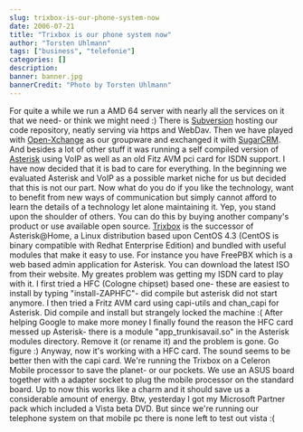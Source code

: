 ```yaml
---
slug: trixbox-is-our-phone-system-now
date: 2006-07-21
title: "Trixbox is our phone system now"
author: "Torsten Uhlmann"
tags: ["business", "telefonie"]
categories: []
description:
banner: banner.jpg
bannerCredit: "Photo by Torsten Uhlmann"
---
```


For quite a while we run a AMD 64 server with nearly all the services on it that we need- or think we might need :) There is [Subversion](http://subversion.tigris.org/) hosting our code repository, neatly serving via https and WebDav. Then we have played with [Open-Xchange](http://www.open-xchange.org/) as our groupware and exchanged it with [SugarCRM](http://www.sugarcrm.com/). And besides a lot of other stuff it was running a self compiled version of [Asterisk](http://www.asterisk.org/) using VoIP as well as an old Fitz AVM pci card for ISDN support. I have now decided that it is bad to care for everything. In the beginning we evaluated Asterisk and VoIP as a possible market niche for us but decided that this is not our part. Now what do you do if you like the technology, want to benefit from new ways of communication but simply cannot afford to learn the details of a technology let alone maintaining it. Yep, you stand upon the shoulder of others. You can do this by buying another company's product or use available open source. [Trixbox](http://www.trixbox.org) is the successor of Asterisk@Home, a Linux distribution based upon CentOS 4.3 (CentOS is binary compatible with Redhat Enterprise Edition) and bundled with useful modules that make it easy to use. For instance you have FreePBX which is a web based admin application for Asterisk. You can download the latest ISO from their website. My greates problem was getting my ISDN card to play with it. I first tried a HFC (Cologne chipset) based one- these are easiest to install by typing "install-ZAPHFC"- did compile but asterisk did not start anymore. I then tried a Fritz AVM card using capi-utils and chan\_capi for Asterisk. Did compile and install but strangely locked the machine :( After helping Google to make more money I finally found the reason the HFC card messed up Asterisk- there is a module "app\_trunkisavail.so" in the Asterisk modules directory. Remove it (or rename it) and the problem is gone. Go figure :) Anyway, now it's working with a HFC card. The sound seems to be better then with the capi card. We're running the Trixbox on a Celeron Mobile processor to save the planet- or our pockets. We use an ASUS board together with a adapter socket to plug the mobile processor on the standard board. Up to now this works like a charm and it should save us a considerable amount of energy. Btw, yesterday I got my Microsoft Partner pack which included a Vista beta DVD. But since we're running our telephone system on that mobile pc there is none left to test out vista :(
